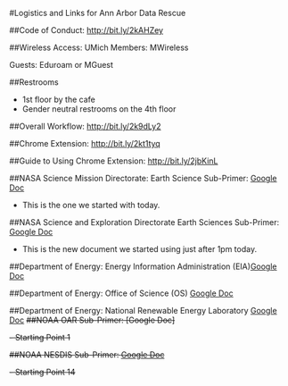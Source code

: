 #Logistics and Links for Ann Arbor Data Rescue

##Code of Conduct: http://bit.ly/2kAHZey

##Wireless Access:
UMich Members: MWireless

Guests: Eduroam or MGuest

##Restrooms
- 1st floor by the cafe
- Gender neutral restrooms on the 4th floor

##Overall Workflow: http://bit.ly/2k9dLy2

##Chrome Extension: http://bit.ly/2kt1tyq

##Guide to Using Chrome Extension: http://bit.ly/2jbKinL

##NASA Science Mission Directorate: Earth Science Sub-Primer: [Google Doc](https://docs.google.com/document/d/1asijucNkcg2qm4xmOOawChgnd9iS0DqbhUWjWC9riwU/edit)
- This is the one we started with today.

##NASA Science and Exploration Directorate Earth Sciences Sub-Primer: [Google Doc](https://docs.google.com/document/d/1MTEHXois01F_zh-_xJBYt1iUB03eXOzxpPsvhzQSgus/edit)
- This is the new document we started using just after 1pm today.

##Department of Energy: Energy Information Administration (EIA)[Google Doc](https://docs.google.com/document/d/1QcZ5URZCmr_YWFBxcBO-V-ri985WF3ScKeIrD5yXBew/edit)

##Department of Energy: Office of Science (OS) [Google Doc](https://docs.google.com/document/d/1q-D7eq6P5SDxt6wiODHd9FbLq-ZUH7SYiCSuiNNs6gc/edit)

##Department of Energy: National Renewable Energy Laboratory [Google Doc](https://docs.google.com/document/d/10P6cpB2yqlvNRolrAmaLW4E0DSmOqHjAJtu6NQX9tgI/edit)
~~##NOAA OAR Sub-Primer: [Google Doc]~~

~~- Starting Point 1~~

~~##NOAA NESDIS Sub-Primer: [Google Doc](https://docs.google.com/document/d/1DW5N6yO_7TLTvoLIgqm0Xrwuv546IwH1q-ad1tYImZk/edit)~~

~~- Starting Point 14~~
